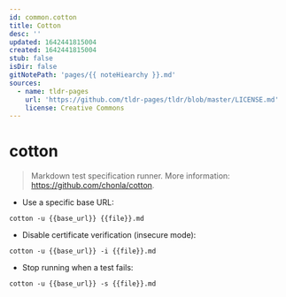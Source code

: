 ```yaml
---
id: common.cotton
title: Cotton
desc: ''
updated: 1642441815004
created: 1642441815004
stub: false
isDir: false
gitNotePath: 'pages/{{ noteHiearchy }}.md'
sources:
  - name: tldr-pages
    url: 'https://github.com/tldr-pages/tldr/blob/master/LICENSE.md'
    license: Creative Commons
---
```

# cotton

> Markdown test specification runner.
> More information: <https://github.com/chonla/cotton>.

- Use a specific base URL:

`cotton -u {{base_url}} {{file}}.md`

- Disable certificate verification (insecure mode):

`cotton -u {{base_url}} -i {{file}}.md`

- Stop running when a test fails:

`cotton -u {{base_url}} -s {{file}}.md`

